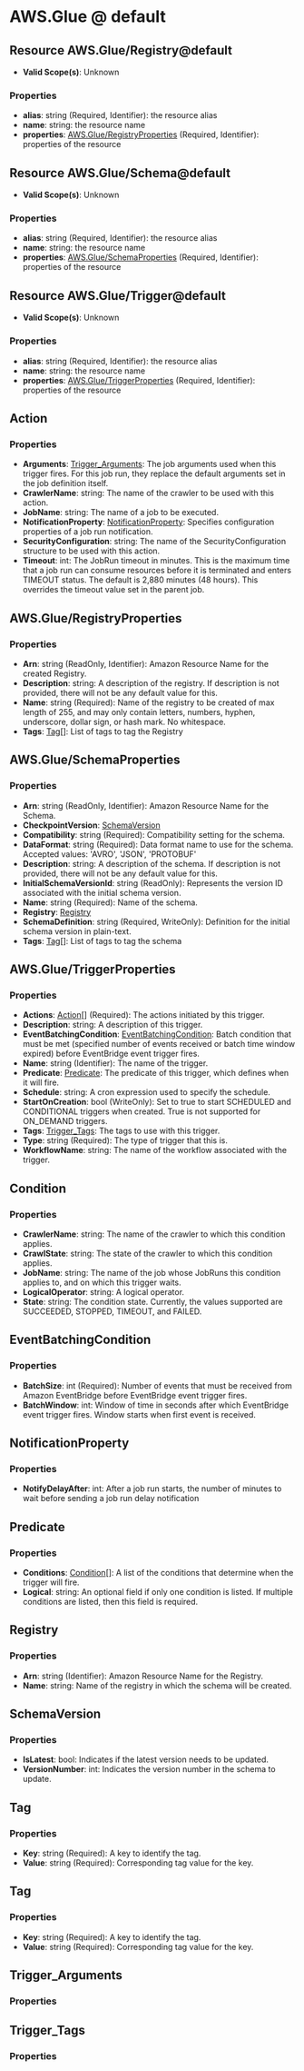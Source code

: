 # AWS.Glue @ default

## Resource AWS.Glue/Registry@default
* **Valid Scope(s)**: Unknown
### Properties
* **alias**: string (Required, Identifier): the resource alias
* **name**: string: the resource name
* **properties**: [AWS.Glue/RegistryProperties](#awsglueregistryproperties) (Required, Identifier): properties of the resource

## Resource AWS.Glue/Schema@default
* **Valid Scope(s)**: Unknown
### Properties
* **alias**: string (Required, Identifier): the resource alias
* **name**: string: the resource name
* **properties**: [AWS.Glue/SchemaProperties](#awsglueschemaproperties) (Required, Identifier): properties of the resource

## Resource AWS.Glue/Trigger@default
* **Valid Scope(s)**: Unknown
### Properties
* **alias**: string (Required, Identifier): the resource alias
* **name**: string: the resource name
* **properties**: [AWS.Glue/TriggerProperties](#awsgluetriggerproperties) (Required, Identifier): properties of the resource

## Action
### Properties
* **Arguments**: [Trigger_Arguments](#triggerarguments): The job arguments used when this trigger fires. For this job run, they replace the default arguments set in the job definition itself.
* **CrawlerName**: string: The name of the crawler to be used with this action.
* **JobName**: string: The name of a job to be executed.
* **NotificationProperty**: [NotificationProperty](#notificationproperty): Specifies configuration properties of a job run notification.
* **SecurityConfiguration**: string: The name of the SecurityConfiguration structure to be used with this action.
* **Timeout**: int: The JobRun timeout in minutes. This is the maximum time that a job run can consume resources before it is terminated and enters TIMEOUT status. The default is 2,880 minutes (48 hours). This overrides the timeout value set in the parent job.

## AWS.Glue/RegistryProperties
### Properties
* **Arn**: string (ReadOnly, Identifier): Amazon Resource Name for the created Registry.
* **Description**: string: A description of the registry. If description is not provided, there will not be any default value for this.
* **Name**: string (Required): Name of the registry to be created of max length of 255, and may only contain letters, numbers, hyphen, underscore, dollar sign, or hash mark.  No whitespace.
* **Tags**: [Tag](#tag)[]: List of tags to tag the Registry

## AWS.Glue/SchemaProperties
### Properties
* **Arn**: string (ReadOnly, Identifier): Amazon Resource Name for the Schema.
* **CheckpointVersion**: [SchemaVersion](#schemaversion)
* **Compatibility**: string (Required): Compatibility setting for the schema.
* **DataFormat**: string (Required): Data format name to use for the schema. Accepted values: 'AVRO', 'JSON', 'PROTOBUF'
* **Description**: string: A description of the schema. If description is not provided, there will not be any default value for this.
* **InitialSchemaVersionId**: string (ReadOnly): Represents the version ID associated with the initial schema version.
* **Name**: string (Required): Name of the schema.
* **Registry**: [Registry](#registry)
* **SchemaDefinition**: string (Required, WriteOnly): Definition for the initial schema version in plain-text.
* **Tags**: [Tag](#tag)[]: List of tags to tag the schema

## AWS.Glue/TriggerProperties
### Properties
* **Actions**: [Action](#action)[] (Required): The actions initiated by this trigger.
* **Description**: string: A description of this trigger.
* **EventBatchingCondition**: [EventBatchingCondition](#eventbatchingcondition): Batch condition that must be met (specified number of events received or batch time window expired) before EventBridge event trigger fires.
* **Name**: string (Identifier): The name of the trigger.
* **Predicate**: [Predicate](#predicate): The predicate of this trigger, which defines when it will fire.
* **Schedule**: string: A cron expression used to specify the schedule.
* **StartOnCreation**: bool (WriteOnly): Set to true to start SCHEDULED and CONDITIONAL triggers when created. True is not supported for ON_DEMAND triggers.
* **Tags**: [Trigger_Tags](#triggertags): The tags to use with this trigger.
* **Type**: string (Required): The type of trigger that this is.
* **WorkflowName**: string: The name of the workflow associated with the trigger.

## Condition
### Properties
* **CrawlerName**: string: The name of the crawler to which this condition applies.
* **CrawlState**: string: The state of the crawler to which this condition applies.
* **JobName**: string: The name of the job whose JobRuns this condition applies to, and on which this trigger waits.
* **LogicalOperator**: string: A logical operator.
* **State**: string: The condition state. Currently, the values supported are SUCCEEDED, STOPPED, TIMEOUT, and FAILED.

## EventBatchingCondition
### Properties
* **BatchSize**: int (Required): Number of events that must be received from Amazon EventBridge before EventBridge event trigger fires.
* **BatchWindow**: int: Window of time in seconds after which EventBridge event trigger fires. Window starts when first event is received.

## NotificationProperty
### Properties
* **NotifyDelayAfter**: int: After a job run starts, the number of minutes to wait before sending a job run delay notification

## Predicate
### Properties
* **Conditions**: [Condition](#condition)[]: A list of the conditions that determine when the trigger will fire.
* **Logical**: string: An optional field if only one condition is listed. If multiple conditions are listed, then this field is required.

## Registry
### Properties
* **Arn**: string (Identifier): Amazon Resource Name for the Registry.
* **Name**: string: Name of the registry in which the schema will be created.

## SchemaVersion
### Properties
* **IsLatest**: bool: Indicates if the latest version needs to be updated.
* **VersionNumber**: int: Indicates the version number in the schema to update.

## Tag
### Properties
* **Key**: string (Required): A key to identify the tag.
* **Value**: string (Required): Corresponding tag value for the key.

## Tag
### Properties
* **Key**: string (Required): A key to identify the tag.
* **Value**: string (Required): Corresponding tag value for the key.

## Trigger_Arguments
### Properties

## Trigger_Tags
### Properties

